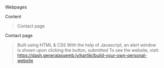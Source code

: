 Webpages

Content
> Contact page


Contact page
> Built using HTML & CSS
> With the help of Javascript, an alert window is shown upon clicking the button, submitted
To see the website, visit:
https://dash.generalassemb.ly/kartiki/build-your-own-personal-website 




